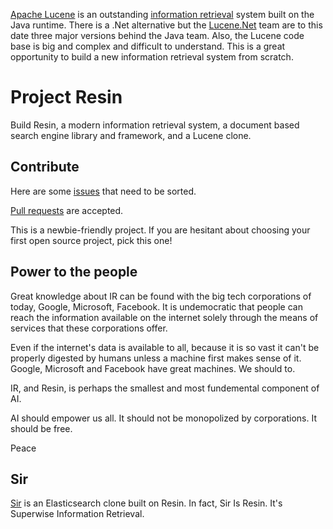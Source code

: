 [Apache Lucene](https://lucene.apache.org/) is an outstanding [information retrieval](https://en.wikipedia.org/wiki/Information_retrieval) system built on the Java runtime. There is a .Net alternative but the [Lucene.Net](https://lucenenet.apache.org/) team are to this date three major versions behind the Java team. Also, the Lucene code base is big and complex and difficult to understand. This is a great opportunity to build a new information retrieval system from scratch.

# Project Resin

Build Resin, a modern information retrieval system, a document based search engine library and framework, and a Lucene clone.

## Contribute

Here are some [issues](https://github.com/kreeben/resin/issues) that need to be sorted.

[Pull requests](https://en.wikipedia.org/wiki/Distributed_version_control#Pull_requests) are accepted.

This is a newbie-friendly project. If you are hesitant about choosing your first open source project, pick this one!

## Power to the people

Great knowledge about IR can be found with the big tech corporations of today, Google, Microsoft, Facebook. It is undemocratic that people can reach the information available on the internet solely through the means of services that these corporations offer.

Even if the internet's data is available to all, because it is so vast it can't be properly digested by humans unless a machine first makes sense of it. Google, Microsoft and Facebook have great machines. We should to.

IR, and Resin, is perhaps the smallest and most fundemental component of AI.

AI should empower us all. It should not be monopolized by corporations. It should be free.

Peace

## Sir

[Sir](https://github.com/kreeben/sir) is an Elasticsearch clone built on Resin. In fact, Sir Is Resin. It's Superwise Information Retrieval.